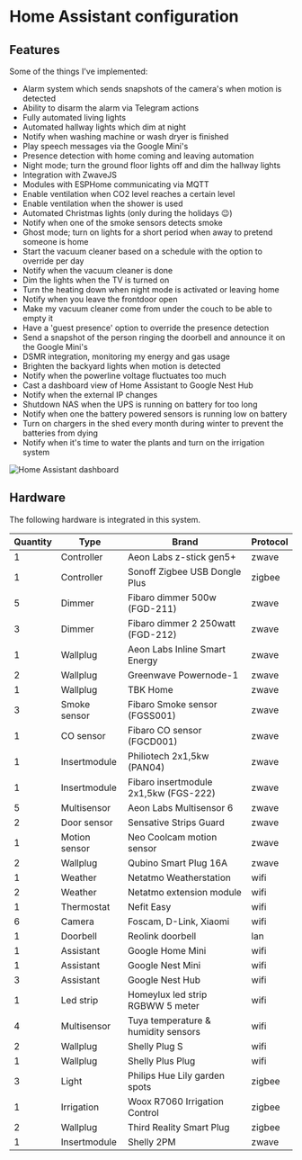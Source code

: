Home Assistant configuration
============================

Features
--------
Some of the things I've implemented:

* Alarm system which sends snapshots of the camera's when motion is detected
* Ability to disarm the alarm via Telegram actions
* Fully automated living lights
* Automated hallway lights which dim at night
* Notify when washing machine or wash dryer is finished
* Play speech messages via the Google Mini's
* Presence detection with home coming and leaving automation
* Night mode; turn the ground floor lights off and dim the hallway lights
* Integration with ZwaveJS
* Modules with ESPHome communicating via MQTT
* Enable ventilation when CO2 level reaches a certain level
* Enable ventilation when the shower is used
* Automated Christmas lights (only during the holidays 😉)
* Notify when one of the smoke sensors detects smoke
* Ghost mode; turn on lights for a short period when away to pretend someone is home
* Start the vacuum cleaner based on a schedule with the option to override per day
* Notify when the vacuum cleaner is done
* Dim the lights when the TV is turned on
* Turn the heating down when night mode is activated or leaving home
* Notify when you leave the frontdoor open
* Make my vacuum cleaner come from under the couch to be able to empty it
* Have a 'guest presence' option to override the presence detection
* Send a snapshot of the person ringing the doorbell and announce it on the Google Mini's
* DSMR integration, monitoring my energy and gas usage
* Brighten the backyard lights when motion is detected
* Notify when the powerline voltage fluctuates too much
* Cast a dashboard view of Home Assistant to Google Nest Hub
* Notify when the external IP changes
* Shutdown NAS when the UPS is running on battery for too long
* Notify when one the battery powered sensors is running low on battery
* Turn on chargers in the shed every month during winter to prevent the batteries from dying
* Notify when it's time to water the plants and turn on the irrigation system

![Home Assistant dashboard](https://timdepater.com/projects/home-assistant-1.png "Home Assistant dashboard")

Hardware
--------

The following hardware is integrated in this system.

| Quantity | Type          | Brand                                 | Protocol |
| -------- | ------------- | ------------------------------------- | -------- |
| 1        | Controller    | Aeon Labs z-stick gen5+               | zwave    |
| 1        | Controller    | Sonoff Zigbee USB Dongle Plus         | zigbee   |
| 5        | Dimmer        | Fibaro dimmer 500w (FGD-211)          | zwave    |
| 3        | Dimmer        | Fibaro dimmer 2 250watt (FGD-212)     | zwave    |
| 1        | Wallplug      | Aeon Labs Inline Smart Energy         | zwave    |
| 2        | Wallplug      | Greenwave Powernode-1                 | zwave    |
| 1        | Wallplug      | TBK Home                              | zwave    |
| 3        | Smoke sensor  | Fibaro Smoke sensor (FGSS001)         | zwave    |
| 1        | CO sensor     | Fibaro CO sensor (FGCD001)            | zwave    |
| 1        | Insertmodule  | Philiotech 2x1,5kw (PAN04)            | zwave    |
| 1        | Insertmodule  | Fibaro insertmodule 2x1,5kw (FGS-222) | zwave    |
| 5        | Multisensor   | Aeon Labs Multisensor 6               | zwave    |
| 2        | Door sensor   | Sensative Strips Guard                | zwave    |
| 1        | Motion sensor | Neo Coolcam motion sensor             | zwave    |
| 2        | Wallplug      | Qubino Smart Plug 16A                 | zwave    |
| 1        | Weather       | Netatmo Weatherstation                | wifi     |
| 2        | Weather       | Netatmo extension module              | wifi     |
| 1        | Thermostat    | Nefit Easy                            | wifi     |
| 6        | Camera        | Foscam, D-Link, Xiaomi                | wifi     |
| 1        | Doorbell      | Reolink doorbell                      | lan      |
| 1        | Assistant     | Google Home Mini                      | wifi     |
| 1        | Assistant     | Google Nest Mini                      | wifi     |
| 3        | Assistant     | Google Nest Hub                       | wifi     |
| 1        | Led strip     | Homeylux led strip RGBWW 5 meter      | wifi     |
| 4        | Multisensor   | Tuya temperature & humidity sensors   | wifi     |
| 2        | Wallplug      | Shelly Plug S                         | wifi     |
| 1        | Wallplug      | Shelly Plus Plug                      | wifi     |
| 3        | Light         | Philips Hue Lily garden spots         | zigbee   |
| 1        | Irrigation    | Woox R7060 Irrigation Control         | zigbee   |
| 2        | Wallplug      | Third Reality Smart Plug              | zigbee   |
| 1        | Insertmodule  | Shelly 2PM                            | zwave    |
